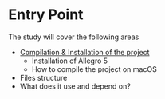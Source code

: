 # Entry Point

The study will cover the following areas

* [Compilation & Installation of the project](a_installation.md)
	* Installation of Allegro 5
	* How to compile the project on macOS
* Files structure
* What does it use and depend on?
